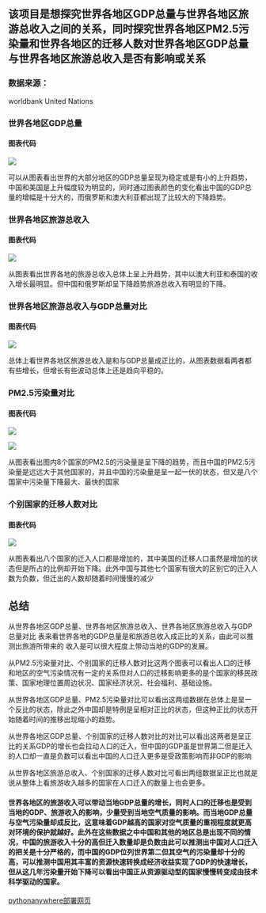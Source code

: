 ## 该项目是想探究世界各地区GDP总量与世界各地区旅游总收入之间的关系，同时探究世界各地区PM2.5污染量和世界各地区的迁移人数对世界各地区GDP总量与世界各地区旅游总收入是否有影响或关系

### 数据来源：
worldbank  United Nations

### 世界各地区GDP总量
#### 图表代码
![](https://github.com/NFUNM024/Visual/blob/master/%E4%B8%96%E7%95%8C%E5%90%84%E5%9C%B0%E5%8C%BAGDP%E6%80%BB%E9%87%8F.png)

可以从图表看出世界的大部分地区的GDP总量呈现为稳定或是有小的上升趋势，中国和美国是上升幅度较为明显的，同时通过图表颜色的变化看出中国的GDP总量的增幅是十分大的，而俄罗斯和澳大利亚都出现了比较大的下降趋势。

### 世界各地区旅游总收入
#### 图表代码
![](https://github.com/NFUNM024/Visual/blob/master/世界各地区旅游总收入.png)

从图表看出世界各地的旅游总收入总体上呈上升趋势，其中以澳大利亚和泰国的收入增长最明显。但中国和俄罗斯却呈下降趋势旅游总收入有明显的下降。

### 世界各地区旅游总收入与GDP总量对比
#### 图表代码
![](https://github.com/NFUNM024/Visual/blob/master/世界各地区旅游总收入与GDP总量对比.png)

总体上看世界各地区旅游总收入是和与GDP总量成正比的，从图表数据看两者都有些增长，但增长有些波动总体上还是趋向平稳的。

### PM2.5污染量对比
#### 图表代码
![](https://github.com/NFUNM024/Visual/blob/master/PM2.5%E6%B1%A1%E6%9F%93%E9%87%8F%E5%AF%B9%E6%AF%94.png)

![](https://github.com/NFUNM024/Visual/blob/master/PM2.5%E6%B1%A1%E6%9F%93%E9%87%8F%E5%AF%B9%E6%AF%941.png)

从图表看出图内8个国家的PM2.5的污染量是呈下降的趋势，而且中国的PM2.5污染量是远远大于其他国家的，并且中国的污染量是呈一起一伏的状态，但又是八个国家中污染量下降最大、最快的国家

### 个别国家的迁移人数对比
#### 图表代码
![](https://github.com/NFUNM024/Visual/blob/master/个别国家的迁移人数对比.png)

从图表看出八个国家的迁入人口都是增加的，其中美国的迁移人口虽然是增加的状态但是所占的比例却开始下降。此外中国与其他七个国家有很大的区别它的迁入人数为负数，但迁出的人数却随着时间慢慢的减少

## 总结
从世界各地区GDP总量、世界各地区旅游总收入、世界各地区旅游总收入与GDP总量对比
表来看世界各地的GDP总量是和旅游总收入成正比的关系，由此可以推测出旅游所带来的
收入是可以很大程度上带动当地的GDP的发展。

从PM2.5污染量对比、个别国家的迁移人数对比这两个图表可以看出人口的迁移和地区的空气污染情况有一定的关系但对人口的迁移影响更多的是个国家的移民政策、国家地理位置周边状况、国家经济状况、社会福利、基础设施。

从世界各地区GDP总量、PM2.5污染量对比可以看出这两组数据在总体上是呈一个反比的状态，除此之外中国却是特例是呈相对正比的状态，但这种正比的状态开始随着时间的推移出现缩小的趋势。

从世界各地区GDP总量、个别国家的迁移人数对比的对比可以看出这两者是呈正比的关系GDP的增长也会拉动人口的迁入，但中国的GDP虽是世界第二但是迁入的人口却一直是负数可以看出中国的人口迁入更多是受政策影响而非GDP的影响

从世界各地区旅游总收入、个别国家的迁移人数对比可看出两组数据呈正比也就是说从整体上看旅游收入越多的国家在人口迁入的数量上也会更多。

#### 世界各地区的旅游收入可以带动当地GDP总量的增长，同时人口的迁移也是受到当地的GDP、旅游收入的影响，少量受到当地空气质量的影响。而当地GDP总量与空气污染量却成反比，这意味着GDP越高的国家对空气质量的重视程度就更高对环境的保护就越好。此外在这些数据之中中国和其他的地区总是出现不同的情况，中国的旅游收入十分的高但迁入数量却是负数由此可以推测出中国对人口迁入的把关是十分严格的，而中国的GDP位列世界第二但其空气的污染量却十分的高，可以推测中国用其丰富的资源快速转换成经济收益实现了GDP的快速增长，但从这几年污染量开始下降可以看出中国正从资源驱动型的国家慢慢转变成由技术科学驱动的国家。

[pythonanywhere部署网页](http://13553364476.pythonanywhere.com)
